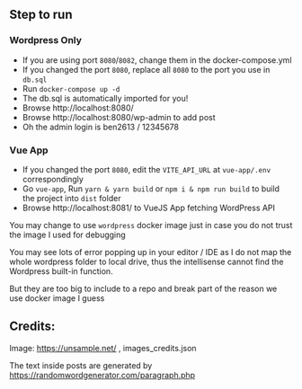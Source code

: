 ## Step to run

### Wordpress Only

- If you are using port `8080`/`8082`, change them in the docker-compose.yml
- If you changed the port `8080`, replace all `8080` to the port you use in `db.sql`
- Run `docker-compose up -d`
- The db.sql is automatically imported for you!
- Browse http://localhost:8080/
- Browse http://localhost:8080/wp-admin to add post
- Oh the admin login is ben2613 / 12345678
### Vue App

- If you changed the port `8080`, edit the `VITE_API_URL` at `vue-app/.env` correspondingly
- Go `vue-app`, Run `yarn & yarn build` or `npm i & npm run build` to build the project into `dist` folder
- Browse http://localhost:8081/ to VueJS App fetching WordPress API

You may change to use `wordpress` docker image just in case you do not trust the image I used for debugging

You may see lots of error popping up in your editor / IDE as I do not map the whole wordpress folder to local drive, thus the intellisense cannot find the Wordpress built-in function.

But they are too big to include to a repo and break part of the reason we use docker image I guess

## Credits:

Image: https://unsample.net/ , images_credits.json

The text inside posts are generated by https://randomwordgenerator.com/paragraph.php
